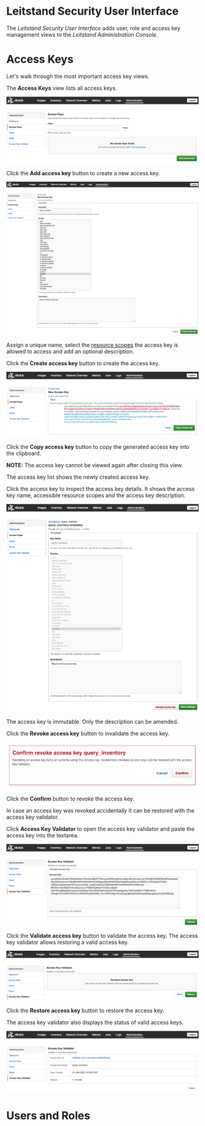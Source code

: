 # Leitstand Security User Interface

The _Leitstand Security User Interface_ adds user, role and access key management views to the _Leitstand Administration Console_.



# Access Keys

Let's walk through the most important access key views.

The **Access Keys** view lists all access keys.

![Empty access keys list](./doc/assets/no_accesskeys.png "No access keys defined") 


Click the **Add access key** button to create a new access key.

![Add new access key](./doc/assets/new_accesskey.png "New access key") 

Assign a unique name, 
select the [resource scopes](../leitstand-auth/README.md) the access key is allowed to access and
add an optional description.

Click the **Create access key** button to create the access key.

![Created access key](./doc/assets/created_accesskey.png "Created access key") 

Click the **Copy access key** button to copy the generated access key into the clipboard.

**NOTE:** The access key cannot be viewed again after closing this view.

The access key list shows the newly created access key.

Click the access key to inspect the access key details. 
It shows the access key name, accessible resource scopes and the access key description.

![Access key details](./doc/assets/accesskey_details.png "Access key details") 

The access key is immutable. Only the description can be amended. 

Click the **Revoke access key** button to invalidate the access key.

![Confirm revoke](./doc/assets/confirm_revoke.png "Confirm access key revokation") 

Click the **Confirm** button to revoke the access key.

In case an access key was revoked accidentally it can be restored with the access key validator.

Click **Access Key Validator** to open the access key validator and paste the access key into the textarea.

![Access key validator](./doc/assets/accesskey_validator.png "Access key validator")

Click the **Validate access key** button to validate the access key. 
The access key validator allows restoring a valid access key.

![Revoked access key](./doc/assets/restore_revoked_accesskey.png "Valid but revoked access key") 

Click the **Restore access key** button to restore the access key.

The access key validator also displays the status of valid access keys.

![Valid access key](./doc/assets/valid_accesskey.png "Valid access key") 


# Users and Roles